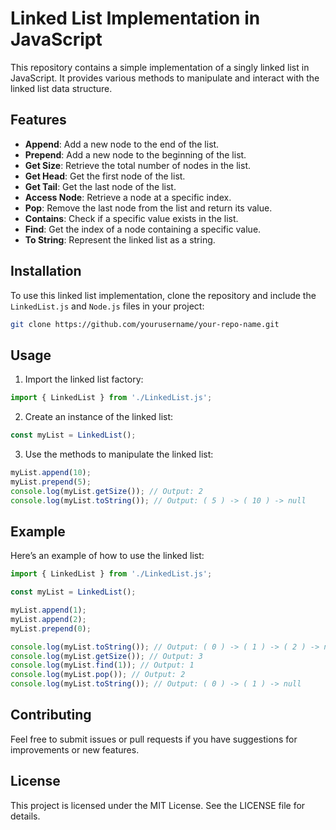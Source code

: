 # Linked List Implementation in JavaScript

This repository contains a simple implementation of a singly linked list in JavaScript. It provides various methods to manipulate and interact with the linked list data structure.

## Features

- **Append**: Add a new node to the end of the list.
- **Prepend**: Add a new node to the beginning of the list.
- **Get Size**: Retrieve the total number of nodes in the list.
- **Get Head**: Get the first node of the list.
- **Get Tail**: Get the last node of the list.
- **Access Node**: Retrieve a node at a specific index.
- **Pop**: Remove the last node from the list and return its value.
- **Contains**: Check if a specific value exists in the list.
- **Find**: Get the index of a node containing a specific value.
- **To String**: Represent the linked list as a string.

## Installation

To use this linked list implementation, clone the repository and include the `LinkedList.js` and `Node.js` files in your project:

```bash
git clone https://github.com/yourusername/your-repo-name.git
```

## Usage

1. Import the linked list factory:

```javascript
import { LinkedList } from './LinkedList.js';
```

2. Create an instance of the linked list:

```javascript
const myList = LinkedList();
```

3. Use the methods to manipulate the linked list:

```javascript
myList.append(10);
myList.prepend(5);
console.log(myList.getSize()); // Output: 2
console.log(myList.toString()); // Output: ( 5 ) -> ( 10 ) -> null
```

## Example

Here’s an example of how to use the linked list:

```javascript
import { LinkedList } from './LinkedList.js';

const myList = LinkedList();

myList.append(1);
myList.append(2);
myList.prepend(0);

console.log(myList.toString()); // Output: ( 0 ) -> ( 1 ) -> ( 2 ) -> null
console.log(myList.getSize()); // Output: 3
console.log(myList.find(1)); // Output: 1
console.log(myList.pop()); // Output: 2
console.log(myList.toString()); // Output: ( 0 ) -> ( 1 ) -> null
```

## Contributing

Feel free to submit issues or pull requests if you have suggestions for improvements or new features.

## License

This project is licensed under the MIT License. See the LICENSE file for details.
